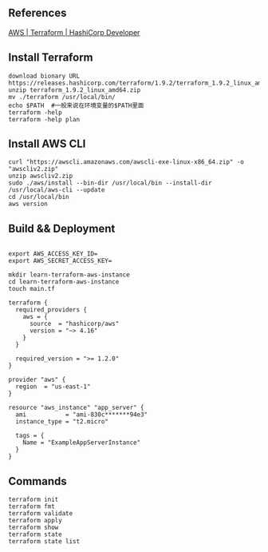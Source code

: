 ## References

[AWS | Terraform | HashiCorp Developer](https://developer.hashicorp.com/terraform/tutorials/aws-get-started)

## Install Terraform

```
download bionary URL
https://releases.hashicorp.com/terraform/1.9.2/terraform_1.9.2_linux_amd64.zip
unzip terraform_1.9.2_linux_amd64.zip
mv ./terraform /usr/local/bin/
echo $PATH  #一般来说在环境变量的$PATH里面
terraform -help
terraform -help plan
```

## Install AWS CLI

```
curl "https://awscli.amazonaws.com/awscli-exe-linux-x86_64.zip" -o "awscliv2.zip"
unzip awscliv2.zip
sudo ./aws/install --bin-dir /usr/local/bin --install-dir /usr/local/aws-cli --update
cd /usr/local/bin
aws version
```

## Build && Deployment

```

export AWS_ACCESS_KEY_ID=
export AWS_SECRET_ACCESS_KEY=

mkdir learn-terraform-aws-instance
cd learn-terraform-aws-instance
touch main.tf

```


```
terraform {
  required_providers {
    aws = {
      source  = "hashicorp/aws"
      version = "~> 4.16"
    }
  }

  required_version = ">= 1.2.0"
}

provider "aws" {
  region  = "us-east-1"
}

resource "aws_instance" "app_server" {
  ami           = "ami-830c*******94e3"
  instance_type = "t2.micro"

  tags = {
    Name = "ExampleAppServerInstance"
  }
}

```

## Commands 
```
terraform init
terraform fmt
terraform validate
terraform apply
terraform show
terraform state
terraform state list
```
